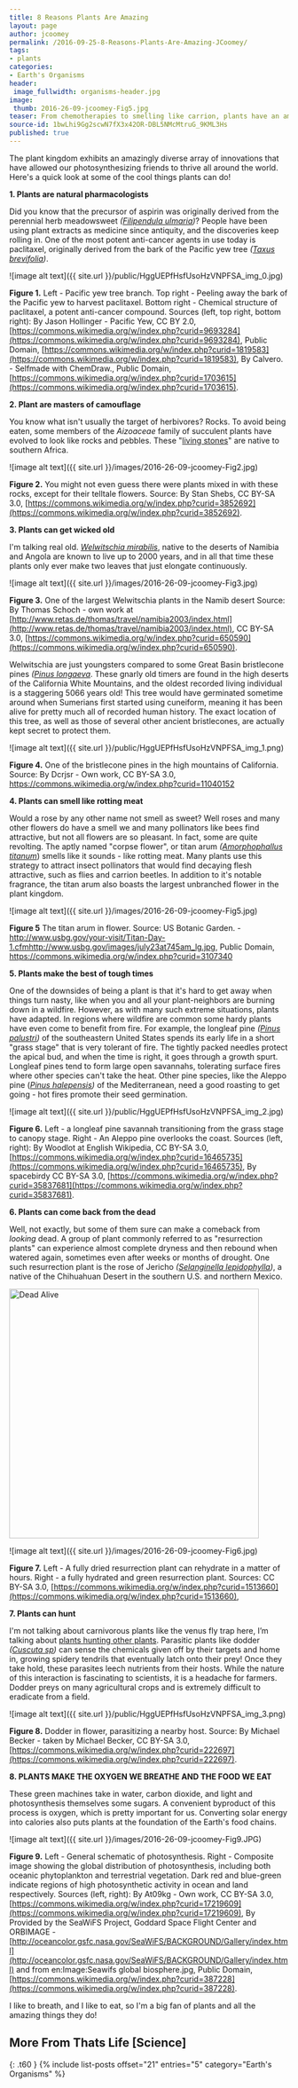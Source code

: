 ```yaml
---
title: 8 Reasons Plants Are Amazing
layout: page
author: jcoomey
permalink: /2016-09-25-8-Reasons-Plants-Are-Amazing-JCoomey/
tags:
- plants
categories:
- Earth's Organisms
header:
 image_fullwidth: organisms-header.jpg
image:
 thumb: 2016-26-09-jcoomey-Fig5.jpg
teaser: From chemotherapies to smelling like carrion, plants have an amazingly diverse skillset. Here are 8 reasons to get excited about the plant kingdom.
source-id: 1bwLhi9Gg2scwN7fX3x42OR-DBL5NMcMtruG_9KML3Hs
published: true
---
```

The plant kingdom exhibits an amazingly diverse array of innovations that have allowed our photosynthesizing friends to thrive all around the world. Here's a quick look at some of the cool things plants can do!

**1. Plants are natural pharmacologists**

Did you know that the precursor of aspirin was originally derived from the perennial herb meadowsweet *([Filipendula ulmaria](https://en.wikipedia.org/wiki/Filipendula_ulmaria))*? People have been using plant extracts as medicine since antiquity, and the discoveries keep rolling in. One of the most potent anti-cancer agents in use today is paclitaxel, originally derived from the bark of the Pacific yew tree *([Taxus brevifolia](https://en.wikipedia.org/wiki/Taxus_brevifolia))*.

![image alt text]({{ site.url }}/public/HggUEPfHsfUsoHzVNPFSA_img_0.jpg)

**Figure 1.** Left - Pacific yew tree branch. Top right - Peeling away the bark of the Pacific yew to harvest paclitaxel. Bottom right - Chemical structure of paclitaxel, a potent anti-cancer compound. Sources (left, top right, bottom right): By Jason Hollinger - Pacific Yew, CC BY 2.0, [https://commons.wikimedia.org/w/index.php?curid=9693284](https://commons.wikimedia.org/w/index.php?curid=9693284), Public Domain, [https://commons.wikimedia.org/w/index.php?curid=1819583](https://commons.wikimedia.org/w/index.php?curid=1819583), By Calvero. - Selfmade with ChemDraw., Public Domain, [https://commons.wikimedia.org/w/index.php?curid=1703615](https://commons.wikimedia.org/w/index.php?curid=1703615).

**2. Plant are masters of camouflage**

You know what isn't usually the target of herbivores? Rocks. To avoid being eaten, some members of the *Aizoaceae* family of succulent plants have evolved to look like rocks and pebbles. These "[living stones](https://en.wikipedia.org/wiki/Lithops)" are native to southern Africa. 

![image alt text]({{ site.url }}/images/2016-26-09-jcoomey-Fig2.jpg)

**Figure 2.** You might not even guess there were plants mixed in with these rocks, except for their telltale flowers. Source: By Stan Shebs, CC BY-SA 3.0, [https://commons.wikimedia.org/w/index.php?curid=3852692](https://commons.wikimedia.org/w/index.php?curid=3852692).

**3. Plants can get wicked old**

I'm talking real old. *[Welwitschia mirabilis](https://en.wikipedia.org/wiki/Welwitschia)*, native to the deserts of Namibia and Angola are known to live up to 2000 years, and in all that time these plants only ever make two leaves that just elongate continuously. 

![image alt text]({{ site.url }}/images/2016-26-09-jcoomey-Fig3.jpg)

**Figure 3.** One of the largest Welwitschia plants in the Namib desert Source: By Thomas Schoch - own work at [http://www.retas.de/thomas/travel/namibia2003/index.html](http://www.retas.de/thomas/travel/namibia2003/index.html), CC BY-SA 3.0, [https://commons.wikimedia.org/w/index.php?curid=650590](https://commons.wikimedia.org/w/index.php?curid=650590).

Welwitschia are just youngsters compared to some Great Basin bristlecone pines *([Pinus longaeva](https://en.wikipedia.org/wiki/Pinus_longaeva)*. These gnarly old timers are found in the high deserts of the California White Mountains, and the oldest recorded living individual is a staggering 5066 years old! This tree would have germinated sometime around when Sumerians first started using cuneiform, meaning it has been alive for pretty much all of recorded human history. The exact location of this tree, as well as those of several other ancient bristlecones, are actually kept secret to protect them. 

![image alt text]({{ site.url }}/public/HggUEPfHsfUsoHzVNPFSA_img_1.png)

**Figure 4.** One of the bristlecone pines in the high mountains of California. Source: By Dcrjsr - Own work, CC BY-SA 3.0, https://commons.wikimedia.org/w/index.php?curid=11040152

**4. Plants can smell like rotting meat**

Would a rose by any other name not smell as sweet? Well roses and many other flowers do have a smell we and many pollinators like bees find attractive, but not all flowers are so pleasant. In fact, some are quite revolting. The aptly named "corpse flower", or titan arum *([Amorphophallus titanum](https://en.wikipedia.org/wiki/Amorphophallus_titanum)*) smells like it sounds - like rotting meat. Many plants use this strategy to attract insect pollinators that would find decaying flesh attractive, such as flies and carrion beetles. In addition to it's notable fragrance, the titan arum also boasts the largest unbranched flower in the plant kingdom.

![image alt text]({{ site.url }}/images/2016-26-09-jcoomey-Fig5.jpg)

**Figure 5** The titan arum in flower. Source: US Botanic Garden. - http://www.usbg.gov/your-visit/Titan-Day-1.cfmhttp://www.usbg.gov/images/july23at745am_lg.jpg, Public Domain, https://commons.wikimedia.org/w/index.php?curid=3107340

**5. Plants make the best of tough times**

One of the downsides of being a plant is that it's hard to get away when things turn nasty, like when you and all your plant-neighbors are burning down in a wildfire. However, as with many such extreme situations, plants have adapted. In regions where wildfire are common some hardy plants have even come to benefit from fire. For example, the longleaf pine *([Pinus palustri](https://en.wikipedia.org/wiki/Pinus_palustris))* of the southeastern United States spends its early life in a short "grass stage" that is very tolerant of fire. The tightly packed needles protect the apical bud, and when the time is right, it goes through a growth spurt. Longleaf pines tend to form large open savannahs, tolerating surface fires where other species can't take the heat. Other pine species, like the Aleppo pine (*[Pinus halepensis](https://en.wikipedia.org/wiki/Pinus_halepensis))* of the Mediterranean, need a good roasting to get going - hot fires promote their seed germination.

![image alt text]({{ site.url }}/public/HggUEPfHsfUsoHzVNPFSA_img_2.jpg)

**Figure 6.** Left - a longleaf pine savannah transitioning from the grass stage to canopy stage. Right - An Aleppo pine overlooks the coast. Sources (left, right): By Woodlot at English Wikipedia, CC BY-SA 3.0, [https://commons.wikimedia.org/w/index.php?curid=16465735](https://commons.wikimedia.org/w/index.php?curid=16465735), By spacebirdy CC BY-SA 3.0, [https://commons.wikimedia.org/w/index.php?curid=35837681](https://commons.wikimedia.org/w/index.php?curid=35837681).

**6. Plants can come back from the dead**

Well, not exactly, but some of them sure can make a comeback from *looking* dead. A group of plant commonly referred to as "resurrection plants" can experience almost complete dryness and then rebound when watered again, sometimes even after weeks or months of drought. One such resurrection plant is the rose of Jericho *([Selanginella lepidophylla](https://en.wikipedia.org/wiki/Selaginella_lepidophylla))*, a native of the Chihuahuan Desert in the southern U.S. and northern Mexico. 

<img src="https://raw.githubusercontent.com/thatslifescience/thatslifesci/gh-pages/images/1.gif" alt="Dead Alive" style="width:450px;height:450px;">

![image alt text]({{ site.url }}/images/2016-26-09-jcoomey-Fig6.jpg)

**Figure 7.** Left - A fully dried resurrection plant can rehydrate in a matter of hours. Right - a fully hydrated and green resurrection plant. Sources: CC BY-SA 3.0, [https://commons.wikimedia.org/w/index.php?curid=1513660](https://commons.wikimedia.org/w/index.php?curid=1513660), 

**7. Plants can hunt**

I'm not talking about carnivorous plants like the venus fly trap here, I’m talking about [plants hunting other plants](https://www.youtube.com/watch?v=tZpjKemWalk). Parasitic plants like dodder *([Cuscuta sp](https://en.wikipedia.org/wiki/Cuscuta))* can sense the chemicals given off by their targets and home in, growing spidery tendrils that eventually latch onto their prey! Once they take hold, these parasites leech nutrients from their hosts. While the nature of this interaction is fascinating to scientists, it is a headache for farmers. Dodder preys on many agricultural crops and is extremely difficult to eradicate from a field.  

![image alt text]({{ site.url }}/public/HggUEPfHsfUsoHzVNPFSA_img_3.png)

**Figure 8.** Dodder in flower, parasitizing a nearby host. Source: By Michael Becker - taken by Michael Becker, CC BY-SA 3.0, [https://commons.wikimedia.org/w/index.php?curid=222697](https://commons.wikimedia.org/w/index.php?curid=222697).

**8. PLANTS MAKE THE OXYGEN WE BREATHE AND THE FOOD WE EAT**

These green machines take in water, carbon dioxide, and light and photosynthesis themselves some sugars. A convenient byproduct of this process is oxygen, which is pretty important for us. Converting solar energy into calories also puts plants at the foundation of the Earth's food chains. 

![image alt text]({{ site.url }}/images/2016-26-09-jcoomey-Fig9.JPG)


**Figure 9.** Left - General schematic of photosynthesis. Right - Composite image showing the global distribution of photosynthesis, including both oceanic phytoplankton and terrestrial vegetation. Dark red and blue-green indicate regions of high photosynthetic activity in ocean and land respectively. Sources (left, right): By At09kg - Own work, CC BY-SA 3.0, [https://commons.wikimedia.org/w/index.php?curid=17219609](https://commons.wikimedia.org/w/index.php?curid=17219609), By Provided by the SeaWiFS Project, Goddard Space Flight Center and ORBIMAGE - [http://oceancolor.gsfc.nasa.gov/SeaWiFS/BACKGROUND/Gallery/index.html](http://oceancolor.gsfc.nasa.gov/SeaWiFS/BACKGROUND/Gallery/index.html) and from en:Image:Seawifs global biosphere.jpg, Public Domain, [https://commons.wikimedia.org/w/index.php?curid=387228](https://commons.wikimedia.org/w/index.php?curid=387228).

I like to breath, and I like to eat, so I'm a big fan of plants and all the amazing things they do!

## More From Thats Life [Science]
{: .t60 }
{% include list-posts offset="21" entries="5" category="Earth's Organisms" %}
